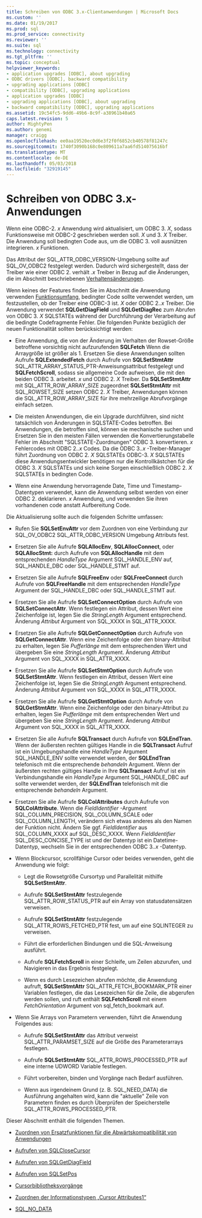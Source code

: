 ```yaml
---
title: Schreiben von ODBC 3.x-Clientanwendungen | Microsoft Docs
ms.custom: ''
ms.date: 01/19/2017
ms.prod: sql
ms.prod_service: connectivity
ms.reviewer: ''
ms.suite: sql
ms.technology: connectivity
ms.tgt_pltfrm: ''
ms.topic: conceptual
helpviewer_keywords:
- application upgrades [ODBC], about upgrading
- ODBC drivers [ODBC], backward compatibility
- upgrading applications [ODBC]
- compatibility [ODBC], upgrading applications
- application upgrades [ODBC]
- upgrading applications [ODBC], about upgrading
- backward compatibility [ODBC], upgrading applications
ms.assetid: 19c54fc5-9dd6-49b6-8c9f-a38961b40a65
caps.latest.revision: 5
author: MightyPen
ms.author: genemi
manager: craigg
ms.openlocfilehash: ee0aa19520ec0d6e3f2f0f6852cb40578f81247c
ms.sourcegitcommit: 1740f3090b168c0e809611a7aa6fd514075616bf
ms.translationtype: MT
ms.contentlocale: de-DE
ms.lasthandoff: 05/03/2018
ms.locfileid: "32919145"
---
```

# <a name="writing-odbc-3x-applications"></a>Schreiben von ODBC 3.x-Anwendungen
Wenn eine ODBC-2. *x* Anwendung wird aktualisiert, um ODBC 3. *X*, sodass Funktionsweise mit ODBC-2 geschrieben werden soll. *X* und 3. *X* Treiber. Die Anwendung soll bedingten Code aus, um die ODBC 3. voll ausnützen integrieren. *x* Funktionen.  
  
 Das Attribut der SQL_ATTR_ODBC_VERSION-Umgebung sollte auf SQL_OV_ODBC2 festgelegt werden. Dadurch wird sichergestellt, dass der Treiber wie einer ODBC 2. verhält *.x* Treiber in Bezug auf die Änderungen, die im Abschnitt beschriebenen [Verhaltensänderungen](../../../odbc/reference/develop-app/behavioral-changes.md).  
  
 Wenn keines der Features finden Sie im Abschnitt die Anwendung verwenden [Funktionsumfang](../../../odbc/reference/develop-app/new-features.md), bedingter Code sollte verwendet werden, um festzustellen, ob der Treiber eine ODBC-3 ist. *X* oder ODBC 2.*.x* Treiber. Die Anwendung verwendet **SQLGetDiagField** und **SQLGetDiagRec** zum Abrufen von ODBC 3. *X* SQLSTATEs während der Durchführung der Verarbeitung auf die bedingte Codefragmente Fehler. Die folgenden Punkte bezüglich der neuen Funktionalität sollten berücksichtigt werden:  
  
-   Eine Anwendung, die von der Änderung im Verhalten der Rowset-Größe betroffene vorsichtig nicht aufzurufenden **SQLFetch** Wenn die Arraygröße ist größer als 1. Ersetzen Sie diese Anwendungen sollten Aufrufe **SQLExtendedFetch** durch Aufrufe von **SQLSetStmtAttr** SQL_ATTR_ARRAY_STATUS_PTR-Anweisungsattribut festgelegt und **SQLFetchScroll**, sodass sie allgemeine Code aufweisen, die mit den beiden ODBC 3. arbeitet. *x* und ODBC 2. *X* Treiber. Da **SQLSetStmtAttr** mit SQL_ATTR_ROW_ARRAY_SIZE zugeordnet **SQLSetStmtAttr** mit SQL_ROWSET_SIZE setzen ODBC 2. *X* Treiber, Anwendungen können die SQL_ATTR_ROW_ARRAY_SIZE für ihre mehrzeilige Abrufvorgänge einfach setzen.  
  
-   Die meisten Anwendungen, die ein Upgrade durchführen, sind nicht tatsächlich von Änderungen in SQLSTATE-Codes betroffen. Bei Anwendungen, die betroffen sind, können sie mechanische suchen und Ersetzen Sie in den meisten Fällen verwenden die Konvertierungstabelle Fehler im Abschnitt "SQLSTATE-Zuordnungen" ODBC 3. konvertieren. *x* Fehlercodes mit ODBC 2.*.x* Codes. Da die ODBC 3.*.x* -Treiber-Manager führt Zuordnung von ODBC 2. *X* SQLSTATEs ODBC-3. *X* SQLSTATEs diese Anwendungsentwickler benötigen nur die Kontrollkästchen für die ODBC 3. *X* SQLSTATEs und sich keine Sorgen einschließlich ODBC 2. *X* SQLSTATEs in bedingten Code.  
  
-   Wenn eine Anwendung hervorragende Date, Time und Timestamp-Datentypen verwendet, kann die Anwendung selbst werden von einer ODBC 2. deklarieren. *x* Anwendung, und verwenden Sie ihren vorhandenen code anstatt Aufbereitung Code.  
  
 Die Aktualisierung sollte auch die folgenden Schritte umfassen:  
  
-   Rufen Sie **SQLSetEnvAttr** vor dem Zuordnen von eine Verbindung zur SQL_OV_ODBC2 SQL_ATTR_ODBC_VERSION Umgebung Attributs fest.  
  
-   Ersetzen Sie alle Aufrufe **SQLAllocEnv**, **SQLAllocConnect**, oder **SQLAllocStmt:** durch Aufrufe von **SQLAllocHandle** mit dem entsprechenden *HandleType* Argument SQL_HANDLE_ENV auf, SQL_HANDLE_DBC oder SQL_HANDLE_STMT auf.  
  
-   Ersetzen Sie alle Aufrufe **SQLFreeEnv** oder **SQLFreeConnect** durch Aufrufe von **SQLFreeHandle** mit dem entsprechenden *HandleType* Argument der SQL_HANDLE_DBC oder SQL_HANDLE_STMT auf.  
  
-   Ersetzen Sie alle Aufrufe **SQLSetConnectOption** durch Aufrufe von **SQLSetConnectAttr**. Wenn festlegen ein Attribut, dessen Wert eine Zeichenfolge ist, legen Sie die *StringLength* Argument entsprechend. Änderung *Attribut* Argument von SQL_XXXX in SQL_ATTR_XXXX.  
  
-   Ersetzen Sie alle Aufrufe **SQLGetConnectOption** durch Aufrufe von **SQLGetConnectAttr**. Wenn eine Zeichenfolge oder den binary-Attribut zu erhalten, legen Sie *Pufferlänge* mit dem entsprechenden Wert und übergeben Sie eine *StringLength* Argument. Änderung *Attribut* Argument von SQL_XXXX in SQL_ATTR_XXXX.  
  
-   Ersetzen Sie alle Aufrufe **SQLSetStmtOption** durch Aufrufe von **SQLSetStmtAttr**. Wenn festlegen ein Attribut, dessen Wert eine Zeichenfolge ist, legen Sie die *StringLength* Argument entsprechend. Änderung *Attribut* Argument von SQL_XXXX in SQL_ATTR_XXXX.  
  
-   Ersetzen Sie alle Aufrufe **SQLGetStmtOption** durch Aufrufe von **SQLGetStmtAttr**. Wenn eine Zeichenfolge oder den binary-Attribut zu erhalten, legen Sie *Pufferlänge* mit dem entsprechenden Wert und übergeben Sie eine *StringLength* Argument. Änderung *Attribut* Argument von SQL_XXXX in SQL_ATTR_XXXX.  
  
-   Ersetzen Sie alle Aufrufe **SQLTransact** durch Aufrufe von **SQLEndTran**. Wenn der äußersten rechten gültiges Handle in die **SQLTransact** Aufruf ist ein Umgebungshandle eine *HandleType* Argument SQL_HANDLE_ENV sollte verwendet werden, der **SQLEndTran** telefonisch mit die entsprechende *behandeln* Argument. Wenn der äußersten rechten gültiges Handle in Ihre **SQLTransact** Aufruf ist ein Verbindungshandle ein *HandleType* Argument SQL_HANDLE_DBC auf sollte verwendet werden, der **SQLEndTran** telefonisch mit die entsprechende *behandeln* Argument.  
  
-   Ersetzen Sie alle Aufrufe **SQLColAttributes** durch Aufrufe von **SQLColAttribute**. Wenn die *FieldIdentifier* -Argument SQL_COLUMN_PRECISION, SQL_COLUMN_SCALE oder SQL_COLUMN_LENGTH, verändern sich etwas anderes als den Namen der Funktion nicht. Ändern Sie ggf. *FieldIdentifier* aus SQL_COLUMN_XXXX auf SQL_DESC_XXXX. Wenn *FieldIdentifier* SQL_DESC_CONCISE_TYPE ist und der Datentyp ist ein Datetime-Datentyp, wechseln Sie in der entsprechenden ODBC 3.*.x* -Datentyp.  
  
-   Wenn Blockcursor, scrollfähige Cursor oder beides verwenden, geht die Anwendung wie folgt:  
  
    -   Legt die Rowsetgröße Cursortyp und Parallelität mithilfe **SQLSetStmtAttr**.  
  
    -   Aufrufe **SQLSetStmtAttr** festzulegende SQL_ATTR_ROW_STATUS_PTR auf ein Array von statusdatensätzen verweisen.  
  
    -   Aufrufe **SQLSetStmtAttr** festzulegende SQL_ATTR_ROWS_FETCHED_PTR fest, um auf eine SQLINTEGER zu verweisen.  
  
    -   Führt die erforderlichen Bindungen und die SQL-Anweisung ausführt.  
  
    -   Aufrufe **SQLFetchScroll** in einer Schleife, um Zeilen abzurufen, und Navigieren in das Ergebnis festgelegt.  
  
    -   Wenn es durch Lesezeichen abrufen möchte, die Anwendung aufruft, **SQLSetStmtAttr** SQL_ATTR_FETCH_BOOKMARK_PTR einer Variablen festlegen, die das Lesezeichen für die Zeile, die abgerufen werden sollen, und ruft enthält **SQLFetchScroll** mit einem *FetchOrientation* Argument von sql_fetch_bookmark auf.  
  
-   Wenn Sie Arrays von Parametern verwenden, führt die Anwendung Folgendes aus:  
  
    -   Aufrufe **SQLSetStmtAttr** das Attribut verweist SQL_ATTR_PARAMSET_SIZE auf die Größe des Parameterarrays festlegen.  
  
    -   Aufrufe **SQLSetStmtAttr** SQL_ATTR_ROWS_PROCESSED_PTR auf eine interne UDWORD Variable festlegen.  
  
    -   Führt vorbereiten, binden und Vorgänge nach Bedarf ausführen.  
  
    -   Wenn aus irgendeinem Grund (z. B. SQL_NEED_DATA) die Ausführung angehalten wird, kann die "aktuelle" Zeile von Parametern finden es durch Überprüfen der Speicherstelle SQL_ATTR_ROWS_PROCESSED_PTR.  
  
 Dieser Abschnitt enthält die folgenden Themen.  
  
-   [Zuordnen von Ersatzfunktionen für die Abwärtskompatibilität von Anwendungen](../../../odbc/reference/develop-app/mapping-replacement-functions-for-backward-compatibility-of-applications.md)  
  
-   [Aufrufen von SQLCloseCursor](../../../odbc/reference/develop-app/calling-sqlclosecursor.md)  
  
-   [Aufrufen von SQLGetDiagField](../../../odbc/reference/develop-app/calling-sqlgetdiagfield.md)  
  
-   [Aufrufen von SQLSetPos](../../../odbc/reference/develop-app/calling-sqlsetpos.md)  
  
-   [Cursorbibliotheksvorgänge](../../../odbc/reference/develop-app/cursor-library-operations.md)  
  
-   [Zuordnen der Informationstypen „Cursor Attributes1“](../../../odbc/reference/develop-app/mapping-the-cursor-attributes1-information-types.md)  
  
-   [SQL_NO_DATA](../../../odbc/reference/develop-app/sql-no-data.md)
